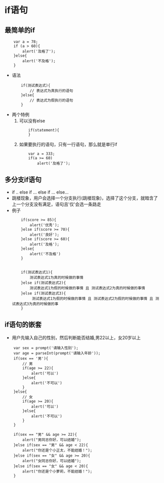 # if语句
## 最简单的if
```
    var a = 78;
    if (a > 60){
        alert('及格了');
    }else{
        alert('不及格');
    }
```
* 语法
    ```
        if(测试表达式){
            // 表达式为真执行的语句
        }else{
            // 表达式为假执行的语句
        }
    ```
* 两个特例
    1. 可以没有else
        ```
            if(statement){
            }
        ```
    2. 如果要执行的语句，只有一行语句，那么就是单行if
        ```
            var a = 333;
            if(a >= 60)
                alert('及格了');
        ```
## 多分支if语句
* if .. else if ... else if ... else...
* 跳楼现象，用户会选择一个分支执行(跳楼现象)，选择了这个分支，就暗含了上一个分支没有满足，语句且'仅'会选一条路走
* 例子
    ```
        if(score >= 85){
            alert('优秀');
        }else if(score >= 70){
            alert('良好');
        }else if(score >= 60){
            alert('及格');
        }else{
            alert('不及格')
        }
            
    ```
    ```
        if(测试表达式1){
            测试表达式1为真的时候做的事情
        }else if(测试表达式2){
            测试表达式1为假的时候做的事情 且 测试表达式2为真的时候做的事情
        }else if(测试表达式3){
             测试表达式1为假的时候做的事情 且 测试表达式2为假的时候做的事情 且 测试表达式3为真的时候做的事
        }
    ```
    
## if语句的嵌套
* 用户先输入自己的性别，然后判断能否结婚,男22以上，女20岁以上
```
    var sex = prompt('请输入性别');
    var age = parseInt(prompt('请输入年龄'));
    if(sex == '男'){
        // 男
        if(age >= 22){
            alert('可以')
        }else{
            alert('不可以')
        }
    }else{
        // 女
        if(age >= 20){
            alert('可以')
        }else{
            alert('不可以')
        }
    }
```
```
    if(sex == "男" && age >= 22){
    	alert("男同志你好，可以结婚");
    }else if(sex == "男" && age < 22){
    	alert("你还是个小正太，不能结婚！");
    }else if(sex == "女" && age >= 20){
    	alert("女同志你好，可以结婚");
    }else if(sex == "女" && age < 20){
    	alert("你还是个小萝莉，不能结婚！");
    }
```




